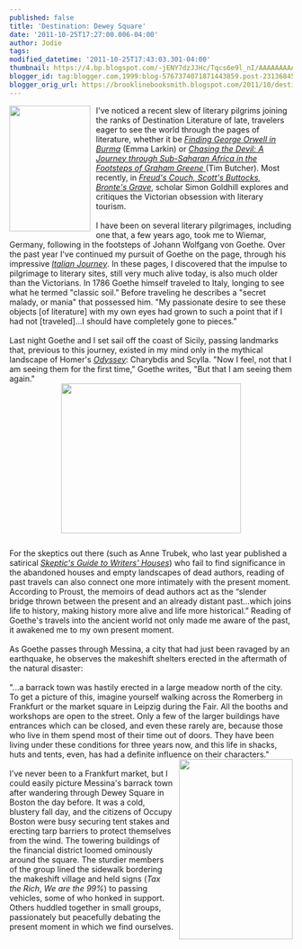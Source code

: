 ```yaml
---
published: false
title: 'Destination: Dewey Square'
date: '2011-10-25T17:27:00.006-04:00'
author: Jodie
tags: 
modified_datetime: '2011-10-25T17:43:03.301-04:00'
thumbnail: https://4.bp.blogspot.com/-jENY7dzJJHc/Tqcs6e9l_nI/AAAAAAAAAGg/4QViGXQURqE/s72-c/imagesCAVP2OVI.jpg
blogger_id: tag:blogger.com,1999:blog-5767374071871443859.post-2313684518212057662
blogger_orig_url: https://brooklinebooksmith.blogspot.com/2011/10/destination-dewey-square.html
---
```


<a href="https://4.bp.blogspot.com/-jENY7dzJJHc/Tqcs6e9l_nI/AAAAAAAAAGg/4QViGXQURqE/s1600/imagesCAVP2OVI.jpg"><img style="MARGIN: 0px 10px 10px 0px; WIDTH: 144px; FLOAT: left; HEIGHT: 223px; CURSOR: hand" id="BLOGGER_PHOTO_ID_5667548039324499570" border="0" alt="" src="https://4.bp.blogspot.com/-jENY7dzJJHc/Tqcs6e9l_nI/AAAAAAAAAGg/4QViGXQURqE/s320/imagesCAVP2OVI.jpg" /></a> I've noticed a recent slew of literary pilgrims joining the ranks of Destination Literature of late, travelers eager to see the world through the pages of literature, whether it be <em><a href="https://www.brooklinebooksmith-shop.com/book/9780143037118">Finding George Orwell in Burma</a> </em>(Emma Larkin) or <a href="https://www.brooklinebooksmith-shop.com/book/9781935633297"><em>Chasing the Devil: A Journey through Sub-Saharan Africa in the Footsteps of Graham Greene</em> </a>(Tim Butcher). Most recently, in <em><a href="https://www.brooklinebooksmith-shop.com/book/9780226301310">Freud's Couch, Scott's Buttocks, Bronte's Grave</a></em>, scholar Simon Goldhill explores and critiques the Victorian obsession with literary tourism.<br /><br />I have been on several literary pilgrimages, including one that, a few years ago, took me to Wiemar, Germany, following in the footsteps of Johann Wolfgang von Goethe. Over the past year I've continued my pursuit of Goethe on the page, through his impressive <em><a href="https://www.brooklinebooksmith-shop.com/book/9780140442335">Italian Journey</a></em>. In these pages, I discovered that the impulse to pilgrimage to literary sites, still very much alive today, is also much older than the Victorians. In 1786 Goethe himself traveled to Italy, longing to see what he termed "classic soil." Before traveling he describes a "secret malady, or mania" that possessed him. "My passionate desire to see these objects [of literature] with my own eyes had grown to such a point that if I had not [traveled]...I should have completely gone to pieces."<br /><br />Last night Goethe and I set sail off the coast of Sicily, passing landmarks that, previous to this journey, existed in my mind only in the mythical landscape of Homer's <em><a href="https://www.brooklinebooksmith-shop.com/book/9780061244186">Odyssey</a></em>: Charybdis and Scylla. "Now I feel, not that I am seeing them for the first time," Goethe writes, "But that I am seeing them again."<br /><img style="TEXT-ALIGN: center; MARGIN: 0px auto 10px; WIDTH: 320px; DISPLAY: block; HEIGHT: 266px; CURSOR: hand" id="BLOGGER_PHOTO_ID_5667547007764815986" border="0" alt="" src="https://1.bp.blogspot.com/-h6CjKUirqLk/Tqcr-cGmYHI/AAAAAAAAAGI/vq4Ijv_ounA/s320/goethe-a.jpg" /><br />For the skeptics out there (such as Anne Trubek, who last year published a satirical <em><a href="https://www.brooklinebooksmith-shop.com/book/9780812242928">Skeptic's Guide to Writers' Houses</a></em>) who fail to find significance in the abandoned houses and empty landscapes of dead authors, reading of past travels can also connect one more intimately with the present moment. According to Proust, the memoirs of dead authors act as the “slender bridge thrown between the present and an already distant past…which joins life to history, making history more alive and life more historical.” Reading of Goethe's travels into the ancient world not only made me aware of the past, it awakened me to my own present moment.<br /><br />As Goethe passes through Messina, a city that had just been ravaged by an earthquake, he observes the makeshift shelters erected in the aftermath of the natural disaster:<br /><br />"...a barrack town was hastily erected in a large meadow north of the city. To get a picture of this, imagine yourself walking across the Romerberg in Frankfurt or the market square in Leipzig during the Fair. All the booths and workshops are open to the street. Only a few of the larger buildings have entrances which can be closed, and even these rarely are, because those who live in them spend most of their time out of doors. They have been living under these conditions for three years now, and this life in shacks, huts and tents, even, has had a definite influence on their characters." <a href="https://4.bp.blogspot.com/-CvQt1TrT3bI/TqcsUx6fcTI/AAAAAAAAAGU/bGB3Prc2Sbg/s1600/v_OccupyBoston_6225391788_3a2d5b07e4_z.jpg"><img style="MARGIN: 0px 0px 10px 10px; WIDTH: 202px; FLOAT: right; HEIGHT: 320px; CURSOR: hand" id="BLOGGER_PHOTO_ID_5667547391576731954" border="0" alt="" src="https://4.bp.blogspot.com/-CvQt1TrT3bI/TqcsUx6fcTI/AAAAAAAAAGU/bGB3Prc2Sbg/s320/v_OccupyBoston_6225391788_3a2d5b07e4_z.jpg" /></a><br /><br />I've never been to a Frankfurt market, but I could easily picture Messina's barrack town after wandering through Dewey Square in Boston the day before. It was a cold, blustery fall day, and the citizens of Occupy Boston were busy securing tent stakes and erecting tarp barriers to protect themselves from the wind. The towering buildings of the financial district loomed ominously around the square. The sturdier members of the group lined the sidewalk bordering the makeshift village and held signs (<em>Tax the Rich</em>, <em>We are the 99%</em>) to passing vehicles, some of who honked in support. Others huddled together in small groups, passionately but peacefully debating the present moment in which we find ourselves.
